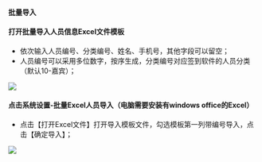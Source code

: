 #### 批量导入

#### 打开批量导入人员信息Excel文件模板
* 依次输入人员编号、分类编号、姓名、手机号，其他字段可以留空；
* 人员编号可以采用多位数字，按序生成，分类编号对应签到软件的人员分类（默认10-嘉宾）；

![](http://help.yuekesoft.com/server/../Public/Uploads/2020-10-10/5f816e03c22df.png)

#### 点击系统设置-批量Excel人员导入（电脑需要安装有windows office的Excel）
* 点击【打开Excel文件】打开导入模板文件，勾选模板第一列带编号导入，点击【确定导入】；

![](http://help.yuekesoft.com/server/../Public/Uploads/2020-10-10/5f816f441544e.png)





